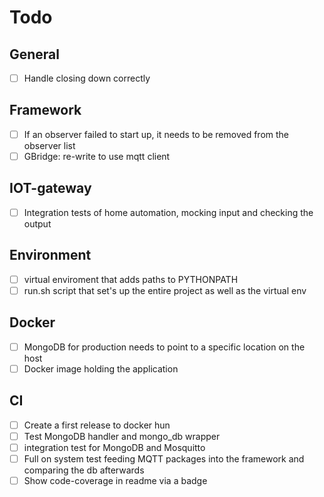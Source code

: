 # Todo

## General
-  [ ] Handle closing down correctly

## Framework
-  [ ] If an observer failed to start up, it needs to be removed from the observer list
-  [ ] GBridge: re-write to use mqtt client

## IOT-gateway
-  [ ] Integration tests of home automation, mocking input and checking the output 

## Environment
-  [ ] virtual enviroment that adds paths to PYTHONPATH
-  [ ] run.sh script that set's up the entire project as well as the virtual env

## Docker
-  [ ] MongoDB for production needs to point to a specific location on the host
-  [ ] Docker image holding the application

## CI
-  [ ] Create a first release to docker hun
-  [ ] Test MongoDB handler and mongo_db wrapper
-  [ ] integration test for MongoDB and Mosquitto
-  [ ] Full on system test feeding MQTT packages into the framework and comparing the db afterwards
-  [ ] Show code-coverage in readme via a badge
